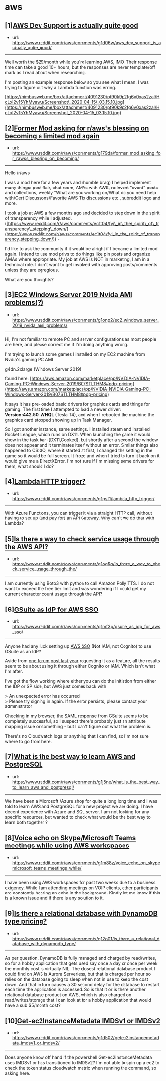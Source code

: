 # aws
## [1][AWS Dev Support is actually quite good](https://www.reddit.com/r/aws/comments/g1d06w/aws_dev_support_is_actually_quite_good/)
- url: https://www.reddit.com/r/aws/comments/g1d06w/aws_dev_support_is_actually_quite_good/
---
Well worth the $29/month while you're learning AWS, IMO. Their response time can take a good 10+ hours, but the responses are never template/off mark as I read about when researching. 

I'm posting an example response below so you see what I mean. I was trying to figure out why a Lambda function was erring.

[https://nimbusweb.me/box/attachment/4091230/pt90k9p2fg6v0xas2zal/HcLxl2v15YhMyawu/Screenshot\_2020-04-15\_03.15.10.jpg](https://nimbusweb.me/box/attachment/4091230/pt90k9p2fg6v0xas2zal/HcLxl2v15YhMyawu/Screenshot_2020-04-15_03.15.10.jpg)
## [2][Former Mod asking for r/aws's blessing on becoming a limited mod again](https://www.reddit.com/r/aws/comments/g179da/former_mod_asking_for_rawss_blessing_on_becoming/)
- url: https://www.reddit.com/r/aws/comments/g179da/former_mod_asking_for_rawss_blessing_on_becoming/
---
Hello /r/aws 

I was a mod here for a few years and (humble brag) I helped implement many things: post flair, chat room, AMAs with AWS, re:Invent "event" posts and collections, weekly "What are you working on/What do you need help with/Cert Discussons/Favorite AWS Tip discussions etc., subreddit logo and more. 

I took a job at AWS a few months ago and decided to step down in the spirit of transparency while I adjusted. ([https://www.reddit.com/r/aws/comments/ec1t04/fyi\_in\_the\_spirit\_of\_transparency\_stepping\_down/](https://www.reddit.com/r/aws/comments/ec1t04/fyi_in_the_spirit_of_transparency_stepping_down/)) - 

I'd like to ask the community if it would be alright if I became a limited mod again. I intend to use mod privs to do things like pin posts and organize AMAs where appropriate. My job at AWS is NOT in marketing, I am in a technical role. I don't want to get involved with approving posts/comments unless they are egregious.

What are you thoughts?
## [3][EC2 Windows Server 2019 Nvida AMI problems(?)](https://www.reddit.com/r/aws/comments/g1onp2/ec2_windows_server_2019_nvida_ami_problems/)
- url: https://www.reddit.com/r/aws/comments/g1onp2/ec2_windows_server_2019_nvida_ami_problems/
---
Hi, I'm not familiar to remote PC and server configurations as most people are here, and please correct me if I'm doing anything wrong.

I'm trying to launch some games I installed on my EC2 machine from Nvdia's gaming PC AMI

g4dn.2xlarge (Windows Server 2019)

 found here:  [https://aws.amazon.com/marketplace/pp/NVIDIA-NVIDIA-Gaming-PC-Windows-Server-2019/B07STLTHM8#pdp-pricing](https://aws.amazon.com/marketplace/pp/NVIDIA-NVIDIA-Gaming-PC-Windows-Server-2019/B07STLTHM8#pdp-pricing) 

It says it has pre-loaded basic drivers for graphics cards and things for gaming. The first time I attempted to load a newer driver:  **Version:442.50  WHQL** (Tesla T4), and when I rebooted the machine the graphics card stopped showing up in Task Manager. 

So I got another instance, same settings. I installed steam and installed Rocket League, which runs on DX11. When launching the game it would show in the task bar :\[DX11,Cooked\], but shortly after a second the window does not appear and it terminates itself without an error. Similar things also happened to CS:GO, where it started at first, I changed the setting in the game so it would be full screen. It froze and when I tried to turn it back on it would give me a DirectXError. I'm not sure if I'm missing some drivers for them, what should I do?
## [4][Lambda HTTP trigger?](https://www.reddit.com/r/aws/comments/g1psf1/lambda_http_trigger/)
- url: https://www.reddit.com/r/aws/comments/g1psf1/lambda_http_trigger/
---
With Azure Functions, you can trigger it via a straight HTTP call, without having to set up (and pay for) an API Gateway.   Why can't we do that with Lambda?
## [5][Is there a way to check service usage through the AWS API?](https://www.reddit.com/r/aws/comments/g1oq5q/is_there_a_way_to_check_service_usage_through_the/)
- url: https://www.reddit.com/r/aws/comments/g1oq5q/is_there_a_way_to_check_service_usage_through_the/
---
I am currently using Boto3 with python to call Amazon Polly TTS. I do not want to exceed the free tier limit and was wondering if I could get my current character count usage through the API?
## [6][GSuite as IdP for AWS SSO](https://www.reddit.com/r/aws/comments/g1mf3p/gsuite_as_idp_for_aws_sso/)
- url: https://www.reddit.com/r/aws/comments/g1mf3p/gsuite_as_idp_for_aws_sso/
---
Anyone had any luck setting up [AWS SSO](https://aws.amazon.com/single-sign-on/) (Not IAM, not Cognito) to use GSuite as an IdP? 

Aside from [one forum post last year](https://forums.aws.amazon.com/thread.jspa?messageID=913518) requesting it as a feature, all the results seem to be about using it through either Cognito or IAM.  Which isn't what I'm after. 

I've got the flow working where either you can do the initiation from either the IDP or SP side, but AWS just comes back with 

&gt; An unexpected error has occurred  
&gt; Please try signing in again. If the error persists, please contact your administrator


Checking in my browser, the SAML response from GSuite seems to be completely successful, so I suspect there's probably just an attribute mapping issue or something - but I can't figure out what the problem is. 

There's no Cloudwatch logs or anything that I can find, so I'm not sure where to go from here.
## [7][What is the best way to learn AWS and PostgreSQL](https://www.reddit.com/r/aws/comments/g1j5ne/what_is_the_best_way_to_learn_aws_and_postgresql/)
- url: https://www.reddit.com/r/aws/comments/g1j5ne/what_is_the_best_way_to_learn_aws_and_postgresql/
---
We have been a Microsoft /Azure shop for quite a long long time and I was told to learn AWS and PostgreSQL for a new project we are doing. I have decent experience with Azure and SQL server. I am not looking for any specific resources, but wanted to check what would be the best way to learn both together ?
## [8][Voice echo on Skype/Microsoft Teams meetings while using AWS workspaces](https://www.reddit.com/r/aws/comments/g1m88z/voice_echo_on_skypemicrosoft_teams_meetings_while/)
- url: https://www.reddit.com/r/aws/comments/g1m88z/voice_echo_on_skypemicrosoft_teams_meetings_while/
---
I have been using AWS workspaces for past two weeks due to a business exigency. While I am attending meetings on VOIP clients, other participants are constantly hearing an echo in the background. Kindly let me know if this is a known issue and if there is any solution to it.
## [9][Is there a relational database with DynamoDB type pricing?](https://www.reddit.com/r/aws/comments/g12o01/is_there_a_relational_database_with_dynamodb_type/)
- url: https://www.reddit.com/r/aws/comments/g12o01/is_there_a_relational_database_with_dynamodb_type/
---
As per question. DynamoDB is fully managed and charged by read/writes, so for a hobby application that gets used say once a day or once per week the monthly cost is virtually NIL. The closest relational database product I could find on AWS is Aurora Serverless, but that is charged per hour so relies on the database going to sleep when not in use to keep the cost down. And that in turn causes a 30 second delay for the database to restart each time the application is accessed. So is that it or is there another relational database product on AWS, which is also charged on read/writes/storage that I can look at for a hobby application that would have a sub $5/month cost?
## [10][Get-ec2InstanceMetadata IMDSv1 or IMDSv2](https://www.reddit.com/r/aws/comments/g1d502/getec2instancemetadata_imdsv1_or_imdsv2/)
- url: https://www.reddit.com/r/aws/comments/g1d502/getec2instancemetadata_imdsv1_or_imdsv2/
---
Does anyone know off hand if the powershell Get-ec2InstanceMetadata uses IMDSv1 or has transitioned to IMDSv2? I'm not able to spin up a ec2 to check the token status cloudwatch metric when running the command, so asking here.
